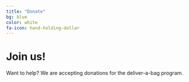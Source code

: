 ```yaml
---
title: "Donate"
bg: blue
color: white
fa-icon: hand-holding-dollar
---
```


# Join us!

Want to help? We are accepting donations for the deliver-a-bag program.

